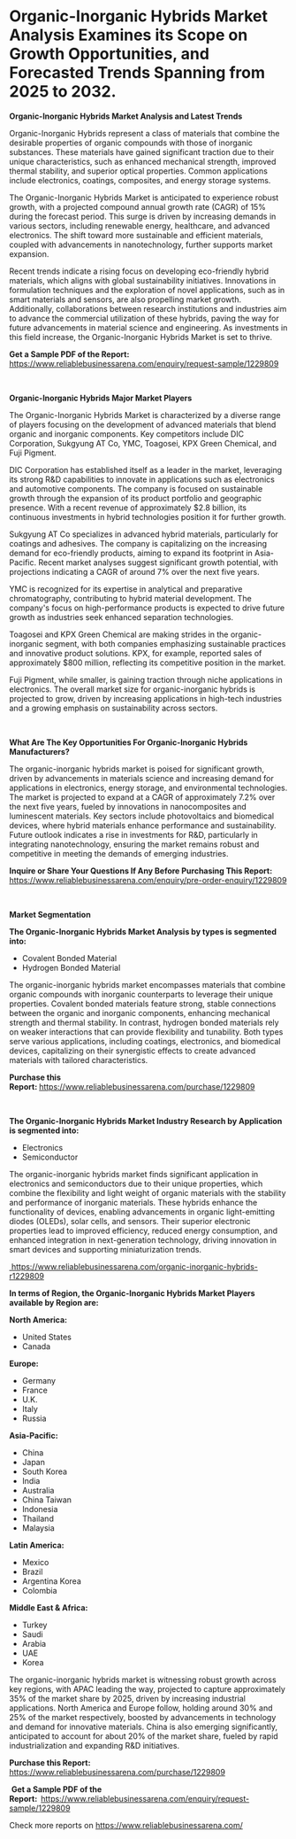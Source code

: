 <p><h1>Organic-Inorganic Hybrids Market Analysis Examines its Scope on Growth Opportunities, and Forecasted Trends Spanning from 2025 to 2032.</h1></p><p><strong>Organic-Inorganic Hybrids Market Analysis and Latest Trends</strong></p>
<p><p>Organic-Inorganic Hybrids represent a class of materials that combine the desirable properties of organic compounds with those of inorganic substances. These materials have gained significant traction due to their unique characteristics, such as enhanced mechanical strength, improved thermal stability, and superior optical properties. Common applications include electronics, coatings, composites, and energy storage systems.</p><p>The Organic-Inorganic Hybrids Market is anticipated to experience robust growth, with a projected compound annual growth rate (CAGR) of 15% during the forecast period. This surge is driven by increasing demands in various sectors, including renewable energy, healthcare, and advanced electronics. The shift toward more sustainable and efficient materials, coupled with advancements in nanotechnology, further supports market expansion.</p><p>Recent trends indicate a rising focus on developing eco-friendly hybrid materials, which aligns with global sustainability initiatives. Innovations in formulation techniques and the exploration of novel applications, such as in smart materials and sensors, are also propelling market growth. Additionally, collaborations between research institutions and industries aim to advance the commercial utilization of these hybrids, paving the way for future advancements in material science and engineering. As investments in this field increase, the Organic-Inorganic Hybrids Market is set to thrive.</p></p>
<p><strong>Get a Sample PDF of the Report:&nbsp;</strong> <a href="https://www.reliablebusinessarena.com/enquiry/request-sample/1229809?utm_campaign=2114&utm_medium=2&utm_source=Github&utm_content=ia&utm_term=02022025&utm_id=organic-inorganic-hybrids">https://www.reliablebusinessarena.com/enquiry/request-sample/1229809</a></p>
<p>&nbsp;</p>
<p><strong>Organic-Inorganic Hybrids Major Market Players</strong></p>
<p><p>The Organic-Inorganic Hybrids Market is characterized by a diverse range of players focusing on the development of advanced materials that blend organic and inorganic components. Key competitors include DIC Corporation, Sukgyung AT Co, YMC, Toagosei, KPX Green Chemical, and Fuji Pigment.</p><p>DIC Corporation has established itself as a leader in the market, leveraging its strong R&D capabilities to innovate in applications such as electronics and automotive components. The company is focused on sustainable growth through the expansion of its product portfolio and geographic presence. With a recent revenue of approximately $2.8 billion, its continuous investments in hybrid technologies position it for further growth.</p><p>Sukgyung AT Co specializes in advanced hybrid materials, particularly for coatings and adhesives. The company is capitalizing on the increasing demand for eco-friendly products, aiming to expand its footprint in Asia-Pacific. Recent market analyses suggest significant growth potential, with projections indicating a CAGR of around 7% over the next five years.</p><p>YMC is recognized for its expertise in analytical and preparative chromatography, contributing to hybrid material development. The company's focus on high-performance products is expected to drive future growth as industries seek enhanced separation technologies.</p><p>Toagosei and KPX Green Chemical are making strides in the organic-inorganic segment, with both companies emphasizing sustainable practices and innovative product solutions. KPX, for example, reported sales of approximately $800 million, reflecting its competitive position in the market.</p><p>Fuji Pigment, while smaller, is gaining traction through niche applications in electronics. The overall market size for organic-inorganic hybrids is projected to grow, driven by increasing applications in high-tech industries and a growing emphasis on sustainability across sectors.</p></p>
<p>&nbsp;</p>
<p><strong>What Are The Key Opportunities For Organic-Inorganic Hybrids Manufacturers?</strong></p>
<p><p>The organic-inorganic hybrids market is poised for significant growth, driven by advancements in materials science and increasing demand for applications in electronics, energy storage, and environmental technologies. The market is projected to expand at a CAGR of approximately 7.2% over the next five years, fueled by innovations in nanocomposites and luminescent materials. Key sectors include photovoltaics and biomedical devices, where hybrid materials enhance performance and sustainability. Future outlook indicates a rise in investments for R&D, particularly in integrating nanotechnology, ensuring the market remains robust and competitive in meeting the demands of emerging industries.</p></p>
<p><strong>Inquire or Share Your Questions If Any Before Purchasing This Report:</strong> <a href="https://www.reliablebusinessarena.com/enquiry/pre-order-enquiry/1229809?utm_campaign=2114&utm_medium=2&utm_source=Github&utm_content=ia&utm_term=02022025&utm_id=organic-inorganic-hybrids">https://www.reliablebusinessarena.com/enquiry/pre-order-enquiry/1229809</a></p>
<p>&nbsp;</p>
<p><strong>Market Segmentation</strong></p>
<p><strong>The Organic-Inorganic Hybrids Market Analysis by types is segmented into:</strong></p>
<p><ul><li>Covalent Bonded Material</li><li>Hydrogen Bonded Material</li></ul></p>
<p><p>The organic-inorganic hybrids market encompasses materials that combine organic compounds with inorganic counterparts to leverage their unique properties. Covalent bonded materials feature strong, stable connections between the organic and inorganic components, enhancing mechanical strength and thermal stability. In contrast, hydrogen bonded materials rely on weaker interactions that can provide flexibility and tunability. Both types serve various applications, including coatings, electronics, and biomedical devices, capitalizing on their synergistic effects to create advanced materials with tailored characteristics.</p></p>
<p><strong>Purchase this Report:&nbsp;</strong><a href="https://www.reliablebusinessarena.com/purchase/1229809?utm_campaign=2114&utm_medium=2&utm_source=Github&utm_content=ia&utm_term=02022025&utm_id=organic-inorganic-hybrids">https://www.reliablebusinessarena.com/purchase/1229809</a></p>
<p>&nbsp;</p>
<p><strong>The Organic-Inorganic Hybrids Market Industry Research by Application is segmented into:</strong></p>
<p><ul><li>Electronics</li><li>Semiconductor</li></ul></p>
<p><p>The organic-inorganic hybrids market finds significant application in electronics and semiconductors due to their unique properties, which combine the flexibility and light weight of organic materials with the stability and performance of inorganic materials. These hybrids enhance the functionality of devices, enabling advancements in organic light-emitting diodes (OLEDs), solar cells, and sensors. Their superior electronic properties lead to improved efficiency, reduced energy consumption, and enhanced integration in next-generation technology, driving innovation in smart devices and supporting miniaturization trends.</p></p>
<p><a href="https://www.reliablebusinessarena.com/organic-inorganic-hybrids-r1229809?utm_campaign=2114&utm_medium=2&utm_source=Github&utm_content=ia&utm_term=02022025&utm_id=organic-inorganic-hybrids">&nbsp;https://www.reliablebusinessarena.com/organic-inorganic-hybrids-r1229809</a></p>
<p><strong>In terms of Region, the Organic-Inorganic Hybrids Market Players available by Region are:</strong></p>
<p>
    <p> <strong> North America: </strong>
        <ul>
            <li>United States</li>
            <li>Canada</li>
        </ul>
        </p> 
    <p> <strong> Europe: </strong>
        <ul>
            <li>Germany</li>
            <li>France</li>
            <li>U.K.</li>
            <li>Italy</li>
            <li>Russia</li>
        </ul>
        </p> 
    <p> <strong> Asia-Pacific: </strong>
        <ul>
            <li>China</li>
            <li>Japan</li>
            <li>South Korea</li>
            <li>India</li>
            <li>Australia</li>
            <li>China Taiwan</li>
            <li>Indonesia</li>
            <li>Thailand</li>
            <li>Malaysia</li>
        </ul>
        </p> 
    <p> <strong> Latin America: </strong>
        <ul>
            <li>Mexico</li>
            <li>Brazil</li>
            <li>Argentina Korea</li>
            <li>Colombia</li>
        </ul>
        </p> 
    <p> <strong> Middle East & Africa: </strong>
        <ul>
            <li>Turkey</li>
            <li>Saudi</li>
            <li>Arabia</li>
            <li>UAE</li>
            <li>Korea</li>
        </ul>
    </p>
    </p>
<p><p>The organic-inorganic hybrids market is witnessing robust growth across key regions, with APAC leading the way, projected to capture approximately 35% of the market share by 2025, driven by increasing industrial applications. North America and Europe follow, holding around 30% and 25% of the market respectively, boosted by advancements in technology and demand for innovative materials. China is also emerging significantly, anticipated to account for about 20% of the market share, fueled by rapid industrialization and expanding R&D initiatives.</p></p>
<p><strong>Purchase this Report: </strong><a href="https://www.reliablebusinessarena.com/purchase/1229809?utm_campaign=2114&utm_medium=2&utm_source=Github&utm_content=ia&utm_term=02022025&utm_id=organic-inorganic-hybrids">https://www.reliablebusinessarena.com/purchase/1229809</a></p>
<p>&nbsp;<strong>Get a Sample PDF of the Report:&nbsp;&nbsp;</strong><a href="https://www.reliablebusinessarena.com/enquiry/request-sample/1229809?utm_campaign=2114&utm_medium=2&utm_source=Github&utm_content=ia&utm_term=02022025&utm_id=organic-inorganic-hybrids">https://www.reliablebusinessarena.com/enquiry/request-sample/1229809</a></p>
<p><strong></strong></p>
<p>Check more reports on <a href="https://www.reliablebusinessarena.com/?utm_campaign=2114&utm_medium=2&utm_source=Github&utm_content=ia&utm_term=02022025&utm_id=organic-inorganic-hybrids">https://www.reliablebusinessarena.com/</a></p>